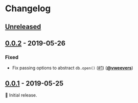 # Changelog

## [Unreleased][unreleased]

## [0.0.2] - 2019-05-26

### Fixed

- Fix passing options to abstract `db.open()` ([#1](https://github.com/Level/compose/issues/1)) ([**@vweevers**](https://github.com/vweevers))

## [0.0.1] - 2019-05-25

:seedling: Initial release.

[unreleased]: https://github.com/Level/compose/compare/v0.0.2...HEAD

[0.0.2]: https://github.com/Level/compose/compare/v0.0.1...v0.0.2

[0.0.1]: https://github.com/Level/compose/compare/v0.0.0...v0.0.1
